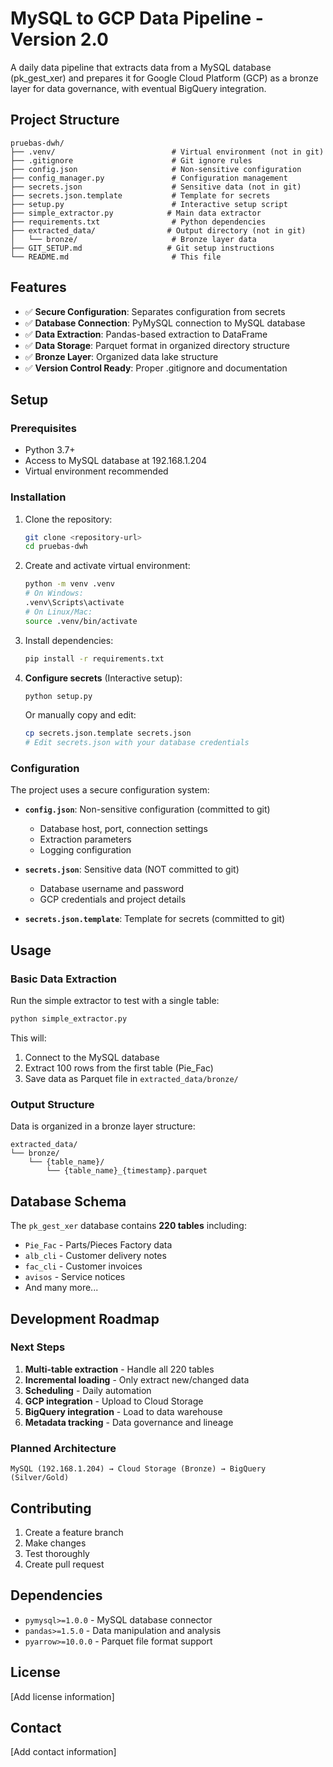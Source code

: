 # MySQL to GCP Data Pipeline - Version 2.0

A daily data pipeline that extracts data from a MySQL database (pk_gest_xer) and prepares it for Google Cloud Platform (GCP) as a bronze layer for data governance, with eventual BigQuery integration.

## Project Structure

```
pruebas-dwh/
├── .venv/                          # Virtual environment (not in git)
├── .gitignore                      # Git ignore rules
├── config.json                     # Non-sensitive configuration
├── config_manager.py               # Configuration management
├── secrets.json                    # Sensitive data (not in git)
├── secrets.json.template           # Template for secrets
├── setup.py                        # Interactive setup script
├── simple_extractor.py            # Main data extractor
├── requirements.txt                # Python dependencies
├── extracted_data/                # Output directory (not in git)
│   └── bronze/                     # Bronze layer data
├── GIT_SETUP.md                   # Git setup instructions
└── README.md                       # This file
```

## Features

- ✅ **Secure Configuration**: Separates configuration from secrets
- ✅ **Database Connection**: PyMySQL connection to MySQL database
- ✅ **Data Extraction**: Pandas-based extraction to DataFrame
- ✅ **Data Storage**: Parquet format in organized directory structure
- ✅ **Bronze Layer**: Organized data lake structure
- ✅ **Version Control Ready**: Proper .gitignore and documentation

## Setup

### Prerequisites

- Python 3.7+
- Access to MySQL database at 192.168.1.204
- Virtual environment recommended

### Installation

1. Clone the repository:
   ```bash
   git clone <repository-url>
   cd pruebas-dwh
   ```

2. Create and activate virtual environment:
   ```bash
   python -m venv .venv
   # On Windows:
   .venv\Scripts\activate
   # On Linux/Mac:
   source .venv/bin/activate
   ```

3. Install dependencies:
   ```bash
   pip install -r requirements.txt
   ```

4. **Configure secrets** (Interactive setup):
   ```bash
   python setup.py
   ```
   
   Or manually copy and edit:
   ```bash
   cp secrets.json.template secrets.json
   # Edit secrets.json with your database credentials
   ```

### Configuration

The project uses a secure configuration system:

- **`config.json`**: Non-sensitive configuration (committed to git)
  - Database host, port, connection settings
  - Extraction parameters
  - Logging configuration

- **`secrets.json`**: Sensitive data (NOT committed to git)
  - Database username and password
  - GCP credentials and project details

- **`secrets.json.template`**: Template for secrets (committed to git)

## Usage

### Basic Data Extraction

Run the simple extractor to test with a single table:

```bash
python simple_extractor.py
```

This will:
1. Connect to the MySQL database
2. Extract 100 rows from the first table (Pie_Fac)
3. Save data as Parquet file in `extracted_data/bronze/`

### Output Structure

Data is organized in a bronze layer structure:
```
extracted_data/
└── bronze/
    └── {table_name}/
        └── {table_name}_{timestamp}.parquet
```

## Database Schema

The `pk_gest_xer` database contains **220 tables** including:
- `Pie_Fac` - Parts/Pieces Factory data
- `alb_cli` - Customer delivery notes
- `fac_cli` - Customer invoices
- `avisos` - Service notices
- And many more...

## Development Roadmap

### Next Steps
1. **Multi-table extraction** - Handle all 220 tables
2. **Incremental loading** - Only extract new/changed data
3. **Scheduling** - Daily automation
4. **GCP integration** - Upload to Cloud Storage
5. **BigQuery integration** - Load to data warehouse
6. **Metadata tracking** - Data governance and lineage

### Planned Architecture

```
MySQL (192.168.1.204) → Cloud Storage (Bronze) → BigQuery (Silver/Gold)
```

## Contributing

1. Create a feature branch
2. Make changes
3. Test thoroughly
4. Create pull request

## Dependencies

- `pymysql>=1.0.0` - MySQL database connector
- `pandas>=1.5.0` - Data manipulation and analysis
- `pyarrow>=10.0.0` - Parquet file format support

## License

[Add license information]

## Contact

[Add contact information]
